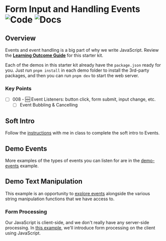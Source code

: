 # Form Input and Handling Events ![Code](https://img.shields.io/badge/Code%20Status-Walkthrough-blueviolet?logo=Visual%20Studio%20Code&labelColor=indigo)  ![Docs](https://img.shields.io/badge/Documentation%20Status-10--40%25%20Rough%20Outline-red?logo=Read%20the%20Docs)

## Overview

Events and event handling is a big part of why we write JavaScript. Review the [**Learning Outcome Guide**](./LOGs.md) for this starter kit.

Each of the demos in this starter kit already have the `package.json` ready for you. Just run `pnpm install` in each demo folder to install the 3rd-party packages, and then you can run `pnpm dev` to start the web server.

### Key Points

- [ ] 008 - 🆕 Event Listeners: button click, form submit, input change, etc.
  - [ ] Event Bubbling & Cancelling

## Soft Intro

Follow the [instructions](./soft-intro/ReadMe.md) with me in class to complete the soft intro to Events.

## Demo Events

More examples of the types of events you can listen for are in the [demo-events](./demo-events/js/main.js) example.

## Demo Text Manipulation

This example is an opportunity to [explore events](./demo-text-manipulation/ReadMe.md) alongside the various string manipulation functions that we have access to.

### Form Processing

Our JavaScript is client-side, and we don't really have any server-side processing. In [this example](./form-processing/ReadMe.md), we'll introduce form processing on the client using JavaScript.
